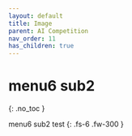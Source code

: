 ```yaml
---
layout: default
title: Image
parent: AI Competition
nav_order: 11
has_children: true
---
```


# menu6 sub2
{: .no_toc }

menu6 sub2 test
{: .fs-6 .fw-300 }
